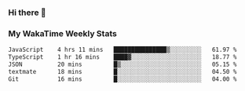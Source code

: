 ### Hi there 👋

<!--
**royschrauwen/royschrauwen** is a ✨ _special_ ✨ repository because its `README.md` (this file) appears on your GitHub profile.

Here are some ideas to get you started:

- 🔭 I’m currently working on ...
- 🌱 I’m currently learning ...
- 👯 I’m looking to collaborate on ...
- 🤔 I’m looking for help with ...
- 💬 Ask me about ...
- 📫 How to reach me: ...
- 😄 Pronouns: ...
- ⚡ Fun fact: ...
-->


### My WakaTime Weekly Stats
<!--START_SECTION:waka-->

```txt
JavaScript    4 hrs 11 mins   ███████████████▒░░░░░░░░░   61.97 %
TypeScript    1 hr 16 mins    ████▓░░░░░░░░░░░░░░░░░░░░   18.77 %
JSON          20 mins         █▒░░░░░░░░░░░░░░░░░░░░░░░   05.15 %
textmate      18 mins         █░░░░░░░░░░░░░░░░░░░░░░░░   04.50 %
Git           16 mins         █░░░░░░░░░░░░░░░░░░░░░░░░   04.00 %
```

<!--END_SECTION:waka-->
